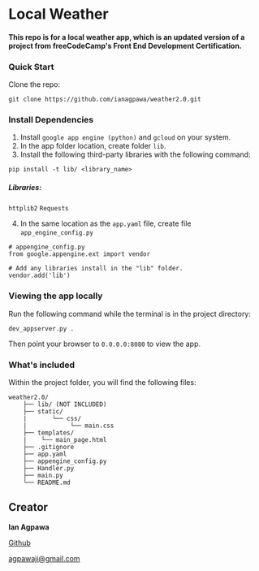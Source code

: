 # Local Weather

#### This repo is for a local weather app, which is an updated version of a project from freeCodeCamp's Front End Development Certification.


### Quick Start
Clone the repo:
```
git clone https://github.com/ianagpawa/weather2.0.git
```
### Install Dependencies
1. Install `google app engine (python)` and `gcloud` on your system.
2.  In the app folder location, create folder `lib`.
3.  Install the following third-party libraries with the following command:
```
pip install -t lib/ <library_name>
```
##### Libraries:
   `httplib2`
   `Requests`

4.  In the same location as the `app.yaml` file, create file `app_engine_config.py`
```
# appengine_config.py
from google.appengine.ext import vendor

# Add any libraries install in the "lib" folder.
vendor.add('lib')
```

### Viewing the app locally

Run the following command while the terminal is in the project directory:
```
dev_appserver.py .
```
Then point your browser to `0.0.0.0:8080` to view the app.

### What's included
Within the project folder, you will find the following files:

```
weather2.0/
    ├── lib/ (NOT INCLUDED)
    ├── static/
    |       └── css/
    |            └── main.css
    ├── templates/
    |    └── main_page.html
    ├── .gitignore
    ├── app.yaml
    ├── appengine_config.py
    ├── Handler.py
    ├── main.py
    └── README.md
```

## Creator

**Ian Agpawa**


[Github](https://github.com/ianagpawa)

 agpawaji@gmail.com
